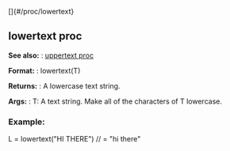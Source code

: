 []{#/proc/lowertext}
## lowertext proc
**See also:**
:   [uppertext proc](#/proc/uppertext)
<!-- -->
**Format:**
:   lowertext(T)
<!-- -->
**Returns:**
:   A lowercase text string.
<!-- -->
**Args:**
:   T: A text string.
Make all of the characters of T lowercase.
### Example:
L = lowertext(\"HI THERE\") // = \"hi there\"